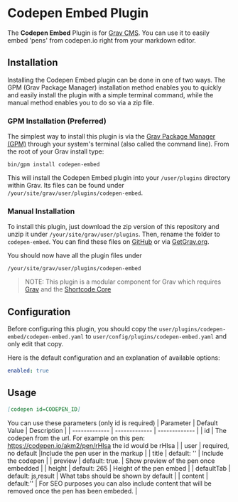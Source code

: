 # Codepen Embed Plugin

The **Codepen Embed** Plugin is for [Grav CMS](http://github.com/getgrav/grav). You can use it to easily embed 'pens' from codepen.io right from your markdown editor.

## Installation

Installing the Codepen Embed plugin can be done in one of two ways. The GPM (Grav Package Manager) installation method enables you to quickly and easily install the plugin with a simple terminal command, while the manual method enables you to do so via a zip file.

### GPM Installation (Preferred)

The simplest way to install this plugin is via the [Grav Package Manager (GPM)](http://learn.getgrav.org/advanced/grav-gpm) through your system's terminal (also called the command line).  From the root of your Grav install type:

    bin/gpm install codepen-embed

This will install the Codepen Embed plugin into your `/user/plugins` directory within Grav. Its files can be found under `/your/site/grav/user/plugins/codepen-embed`.

### Manual Installation

To install this plugin, just download the zip version of this repository and unzip it under `/your/site/grav/user/plugins`. Then, rename the folder to `codepen-embed`. You can find these files on [GitHub](https://github.com/apotropaic/grav-plugin-codepen-embed) or via [GetGrav.org](http://getgrav.org/downloads/plugins#extras).

You should now have all the plugin files under

    /your/site/grav/user/plugins/codepen-embed

> NOTE: This plugin is a modular component for Grav which requires [Grav](http://github.com/getgrav/grav) and the [Shortcode Core](https://github.com/getgrav/grav-plugin-shortcode-core)


## Configuration

Before configuring this plugin, you should copy the `user/plugins/codepen-embed/codepen-embed.yaml` to `user/config/plugins/codepen-embed.yaml` and only edit that copy.

Here is the default configuration and an explanation of available options:

```yaml
enabled: true
```

## Usage

```markdown
[codepen id=CODEPEN_ID]
```

You can use these parameters (only id is required)
| Parameter | Default Value | Description |
| ------------- | ------------- | ------------- |
| id  | The codepen from the url. For example on this pen: https://codepen.io/akm2/pen/rHIsa the id would be rHIsa |
| user  | required, no default |Include the pen user in the markup  |
| title  | default: '' | Include the codepen  |
| preview  | default: true. | Show preview of the pen once embedded |
| height  | default: 265 | Height of the pen embed  |
| defaultTab  | default: js,result | What tabs should be shown by default |
| content | default:'' | For SEO purposes you can also include content that will be removed once the pen has been embeded.  |


